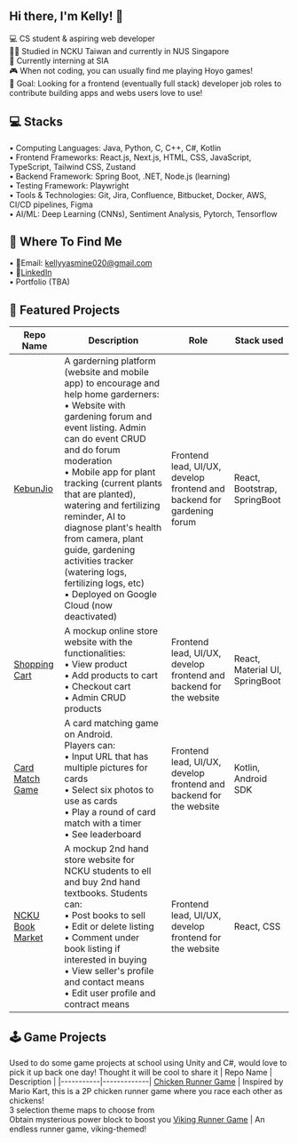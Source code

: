 ## Hi there, I'm Kelly! 👋

💻 CS student & aspiring web developer </br>
👩‍🎓 Studied in NCKU Taiwan and currently in NUS Singapore </br>
🌱 Currently interning at SIA </br>
🎮 When not coding, you can usually find me playing Hoyo games! </br>
🎯 Goal: Looking for a frontend (eventually full stack) developer job roles to contribute building apps and webs users love to use! </br>

## 💻 Stacks
•	Computing Languages: Java, Python, C, C++, C#, Kotlin </br>
•	Frontend Frameworks: React.js, Next.js, HTML, CSS, JavaScript, TypeScript, Tailwind CSS, Zustand </br>
•	Backend Framework: Spring Boot, .NET, Node.js (learning) </br>
•	Testing Framework: Playwright </br>
•	Tools & Technologies: Git, Jira, Confluence, Bitbucket, Docker, AWS, CI/CD pipelines, Figma </br>
•	AI/ML: Deep Learning (CNNs), Sentiment Analysis, Pytorch, Tensorflow </br>


## 📍 Where To Find Me
• 📩Email: kellyyasmine020@gmail.com </br>
• 💼[LinkedIn](www.linkedin.com/in/kelly-yasmine-69981a276) </br>
• Portfolio (TBA)

## 🚀 Featured Projects

| Repo Name | Description | Role | Stack used |
|-----------|-------------|------| ---------- |
[KebunJio](https://github.com/YasmineK210/KebunJio) | A garderning platform (website and mobile app) to encourage and help home garderners:<br>• Website with gardening forum and event listing. Admin can do event CRUD and do forum moderation<br>• Mobile app for plant tracking (current plants that are planted), watering and fertilizing reminder, AI to diagnose plant's health from camera, plant guide, gardening activities tracker (watering logs, fertilizing logs, etc)<br>• Deployed on Google Cloud (now deactivated)| Frontend lead, UI/UX, develop frontend and backend for gardening forum | React, Bootstrap, SpringBoot |
[Shopping Cart](https://github.com/YasmineK210/SA59-ShoppingCart) | A mockup online store website with the functionalities:<br>• View product<br>• Add products to cart<br>• Checkout cart<br>• Admin CRUD products| Frontend lead, UI/UX, develop frontend and backend for the website | React, Material UI, SpringBoot |
[Card Match Game](https://github.com/YasmineK210/CAMatchGame) | A card matching game on Android. <br>Players can:<br>• Input URL that has multiple pictures for cards<br>• Select six photos to use as cards<br>• Play a round of card match with a timer<br>• See leaderboard| Frontend lead, UI/UX, develop frontend and backend for the website | Kotlin, Android SDK |
[NCKU Book Market](https://github.com/YasmineK210/SA59ncku_book_market) | A mockup 2nd hand store website for NCKU students to ell and buy 2nd hand textbooks. Students can:<br>• Post books to sell <br>• Edit or delete listing<br>• Comment under book listing if interested in buying<br>• View seller's profile and contact means<br>• Edit user profile and contract means| Frontend lead, UI/UX, develop frontend for the website | React, CSS |

## 🕹️ Game Projects 
Used to do some game projects at school using Unity and C#, would love to pick it up back one day! Thought it will be cool to share it
| Repo Name | Description | 
|-----------|-------------|
[Chicken Runner Game](https://github.com/YasmineK210/Chicken_Runner) | Inspired by Mario Kart, this is a 2P chicken runner game where you race each other as chickens!</br>3 selection theme maps to choose from</br>Obtain mysterious power block to boost you
[Viking Runner Game](https://github.com/YasmineK210/Viking_Run_Game) | An endless runner game, viking-themed!


